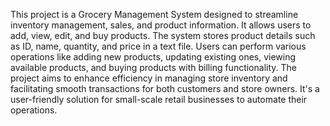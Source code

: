 This project is a Grocery Management System designed to streamline inventory management, sales, and product information. It allows users to add, view, edit, and buy products. The system stores product details such as ID, name, quantity, and price in a text file. Users can perform various operations like adding new products, updating existing ones, viewing available products, and buying products with billing functionality. The project aims to enhance efficiency in managing store inventory and facilitating smooth transactions for both customers and store owners. It's a user-friendly solution for small-scale retail businesses to automate their operations.
